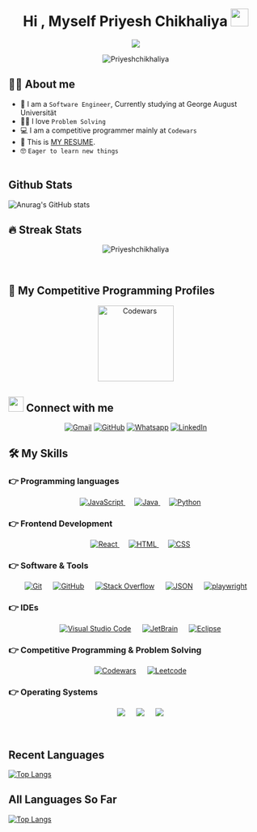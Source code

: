 <h1 align="center">Hi , Myself Priyesh Chikhaliya <img src="https://media.giphy.com/media/hvRJCLFzcasrR4ia7z/giphy.gif" width="35"></h1>

<p align="center">
   <a href="https://github.com/DenverCoder1/readme-typing-svg"><img src="https://readme-typing-svg.herokuapp.com?lines=Computer+Engineer;Problem+Solving;DS%20|%20Algorithms%20|%20OOPS%20;Specialist%20on%20Codewars;5%20Kyu%20on%20Codewars;Always%20learning%20new%20things&size=30&color=5FF729&center=true&width=500&height=50"></a> 
	
	
</p>




<p align="center"> 
	<img src="https://komarev.com/ghpvc/?username=Priyeshchikhaliya&label=Profile%20views&color=0e75b6&style=plastic" alt="Priyeshchikhaliya" /> 
<!-- 	<a href = "https://commits.top/india.html" target="_blank">
		<img src="https://enfsgag3ayy6w9q.m.pipedream.net/&style=plastic" alt="Priyeshchikhaliya" target="_blank"/> 
	</a> -->
</p>

## :sassy_man:  About me
- :school: I am a `Software Engineer`, Currently studying at George August Universität 
- :technologist: I love  `Problem Solving`
- :computer: I am a competitive programmer mainly at `Codewars`
- :thinking: This is [MY RESUME](https://drive.google.com/file/d/1_cLy6mNiQLirLkCu8FVpMODcpjnr-uYs/view?usp=sharing).
- :nerd_face: `Eager to learn new things`
<br></br>
##  Github Stats
![Anurag's GitHub stats](https://github-readme-stats.vercel.app/api?username=Priyeshchikhaliya&show_icons=true&theme=vuw&hide=prs,contribs)

## 🔥 Streak Stats
<p align="center"><img src="https://github-readme-streak-stats.herokuapp.com/?user=Priyeshchikhaliya&theme=algolia" alt="Priyeshchikhaliya" /></p>
<br>


## 👀 My Competitive Programming Profiles

<p align="center" >
  <a href="https://www.codewars.com/users/Priyeshchikhaliya"><img src="https://miro.medium.com/max/880/1*0pLbHKAulWnsx4U2MQyn2w.png" alt="Codewars" height=150/></a>
</p>


## <img src="https://media.giphy.com/media/iY8CRBdQXODJSCERIr/giphy.gif" width="30px"> Connect with me
<p align="center">
	<a href="mailto:ppriyesh61@gmail.com"><img img src="https://img.shields.io/badge/gmail-%23EA4335.svg?style=plastic&logo=gmail&logoColor=white" alt="Gmail"/></a>
	<a href="https://github.com/Priyeshchikhaliya"><img src="https://img.shields.io/badge/github-%23181717.svg?style=plastic&logo=github&logoColor=white" alt="GitHub"/></a>
	<a href="https://wa.me/qr/7ZBX5UZVBNURM1"><img src="https://img.shields.io/badge/whatsapp-%2325D366.svg?style=plastic&logo=whatsapp&logoColor=white" alt="Whatsapp"/></a>
	<a href="https://www.linkedin.com/in/priyesh-chikhaliya-a11753151"><img src="https://img.shields.io/badge/linkedin-%230A66C2.svg?style=plastic&logo=linkedin&logoColor=white" alt="LinkedIn"/></a>

</p>

## 🛠️ My Skills

### 👉 Programming languages

<p align="center"> 
  &emsp; 
  <a href="https://developer.mozilla.org/en-US/docs/Web/JavaScript" target="_blank"> 
     <img alt="JavaScript" src="https://img.shields.io/badge/JavaScript%20-%23F7DF1E.svg?style=plastic&logo=javascript&logoColor=black">
   </a>
  &emsp;
  <a href="https://www.java.com" target="_blank"> 
    <img alt="Java" src="https://img.shields.io/badge/Java-%23007396.svg?style=plastic&logo=java&logoColor=white">
  </a> 
  &emsp;   
   <a href="https://www.python.org" target="_blank">
    <img alt="Python" src="https://img.shields.io/badge/Python%20-%2314354C.svg?style=plastic&logo=python&logoColor=white">
  </a>
</p>

### 👉 Frontend Development
<p align="center"> 
  &emsp;
  <a href="https://reactjs.org/" target="_blank">
    <img alt="React" src="https://badges.aleen42.com/src/react.svg">
  </a> 
  &emsp; 
  <a href="https://www.w3.org/html/" target="_blank"> 
   <img alt="HTML" src="https://img.shields.io/badge/HTML5%20-%23E34F26.svg?style=plastic&logo=html5&logoColor=white">
  </a>   
  &emsp;
  <a href="https://www.w3schools.com/css/" target="_blank">
    <img alt="CSS" src="https://img.shields.io/badge/CSS%20-%231572B6.svg?style=plastic&logo=css3&logoColor=white">
  </a> 
 
</p>

 ### 👉 Software & Tools
 
<p align="center">
  &emsp;
    <a href="https://git-scm.com/"><img alt="Git" src="https://img.shields.io/badge/Git%20-%23F05033.svg?style=plastic&logo=git&logoColor=white"></a>
  &emsp;
    <a href="https://github.com/"><img alt="GitHub" src="https://img.shields.io/badge/github-%23181717.svg?style=plastic&logo=github&logoColor=white"></a>
  &emsp;
    <a href="https://stackoverflow.com/users/11805091/priyesh-patel"><img alt="Stack Overflow" src="https://img.shields.io/badge/-Stack%20Overflow-FE7A16?style=plastic&logo=stack-overflow&logoColor=white"></a>   
   &emsp;
    <a href="https://www.json.org/json-en.html"><img alt="JSON" img src="https://img.shields.io/badge/json-%23000000.svg?style=plastic&logo=json&logoColor=white"></a> 
  &emsp;
    <a href="https://playwright.dev/"><img alt="playwright" src="https://img.shields.io/badge/Playwright-v0.2.6-green?style=plastic&logo=appveyor"></a>
  &emsp;

  

</p>

 ### 👉 IDEs
 
<p align="center">
  &emsp;
    <a href="https://code.visualstudio.com/"><img alt="Visual Studio Code" src="https://img.shields.io/badge/Visual%20Studio%20Code-0078d7.svg?style=plastic&logo=visual-studio-code&logoColor=white"></a>
  &emsp;
    <a href="https://www.jetbrains.com/"><img alt="JetBrain" src="https://img.shields.io/badge/jetbrains-%23000000.svg?style=plastic&logo=jetbrains&logoColor=white" /></a>
  &emsp;
    <a href="https://www.eclipse.org/"><img alt="Eclipse" src="https://img.shields.io/badge/eclipse%20ide-%232C2255.svg?&style=plastic&logo=eclipse%20ide&logoColor=white" /></a>
</p>

 ### 👉 Competitive Programming & Problem Solving
 
<p align="center">
  &emsp;
    <a href="https://www.codewars.com/users/Priyeshchikhaliya"><img alt = "Codewars" src="https://img.shields.io/badge/Codewars-5%20KYU-orange?style=plastic&logo=appveyor" /></a>
&emsp;
    <a href="#"><img alt = "Leetcode" src="https://img.shields.io/badge/leetcode%20-%23FFA116.svg?style=plastic&logo=leetcode&logoColor=black" /></a>
<!--   &emsp;
    <a href="#"><img alt = "Hackerrank" src="https://img.shields.io/badge/hackerrank-%232EC866.svg?style=plastic&logo=hackerrank&logoColor=white" /></a> -->
</p>

 ### 👉 Operating Systems
 
<p align="center">
  &emsp;
    <a href="https://www.microsoft.com/en-in/windows?r=1"><img src="https://img.shields.io/badge/Windows-0078D6?style=plastic&logo=windows&logoColor=white"></a>
  &emsp;
    <a href="https://www.linux.org/"><img src="https://img.shields.io/badge/Linux-FCC624?style=plastic&logo=linux&logoColor=black"></a>
  &emsp;
    <a href="https://ubuntu.com/"><img src="https://img.shields.io/badge/Ubuntu-E95420?style=plastic&logo=ubuntu&logoColor=white"></a>  	  
</p>

<br/>

## Recent Languages

[![Top Langs](https://github-readme-stats.vercel.app/api/top-langs/?username=Priyeshchikhaliya&hide=jupyter%20notebook&hide_title=true)](https://github.com/Priyeshchikhaliya/github-readme-stats)


## All Languages So Far
[![Top Langs](https://github-readme-stats.vercel.app/api/top-langs/?username=Priyeshchikhaliya&hide_title=true)](https://github.com/Priyeshchikhaliya/github-readme-stats)
<br></br>
<!-- <summary><b>⚡ Recent GitHub Activity</b></summary>
  <br/>
   <a href="https://github.com/Priyeshchikhaliya"><img alt="Priyesh Chikhaliya's Activity Graph" src="https://activity-graph.herokuapp.com/graph?username=Priyeshchikhaliya&custom_title=Priyesh%20Chikhaliya's%20Contribution%20Graph&theme=react-dark" /></a>
  <br/> -->
